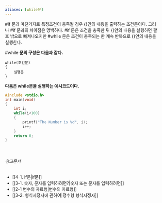 ```yaml
---
aliases: [while문]
---
```

#if 문과 마찬가지로 특정조건이 충족될 경우 {}안의 내용을 출력하는 조건문이다. 그러나 #if 문과의 
차이점은 명백하다. #if 문은 조건을 충족한 뒤 {}안의 내용을 실행하면 괄호 밖으로 빠져나오지만
#while 문은 조건이 충족되는 한 계속 반복으로 {}안의 내용을 실행한다.

#while **문의 구성은 다음과 같다.**

```
while(조건문)
{
	실행문
}
```

**다음은 while문을 실행하는 예시코드이다.**


```C
#include <stdio.h>
int main(void)
{
	int i;
	while(i<100)
	{
		printf("The Number is %d", i);
		i++;
	}
	return 0;
}
```

<br>

###### 참고문서
- [[4-1. if문|if문]]
- [[3-1. 숫자, 문자를 입력하려면?|숫자 또는 문자를 입력하려면]]
- [[2-1 변수의 자료형|변수의 자료형]]
- [[3-2. 형식지정자에 관하여|정수형 형식지정자]]


<br>
